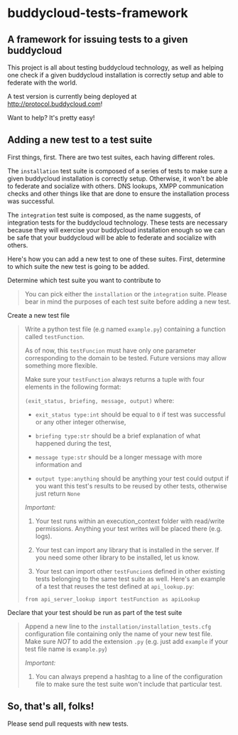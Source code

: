 buddycloud-tests-framework
===========================

A framework for issuing tests to a given buddycloud
---------------------------------------------------

This project is all about testing buddycloud technology,
as well as helping one check if a given buddycloud installation
is correctly setup and able to federate with the world.

A test version is currently being deployed at http://protocol.buddycloud.com!

Want to help? It's pretty easy!

Adding a new test to a test suite
----------------------------------

First things, first. There are two test suites, each having different roles.

The ```installation``` test suite is composed of a series of tests to make sure a given buddycloud installation
is correctly setup. Otherwise, it won't be able to federate and socialize with others. DNS lookups, XMPP communication checks and other
things like that are done to ensure the installation process was successful.

The ```integration``` test suite is composed, as the name suggests, of integration tests for the buddycloud technology.
These tests are necessary because they will exercise your buddycloud installation enough
 so we can be safe that your buddycloud will be able to federate and socialize with others.


Here's how you can add a new test to one of these suites. First, determine to which suite the new test is going to be added.

<dl><dt>Determine which test suite you want to contribute to</dl></dt>

> You can pick either the ```installation``` or the ```integration``` suite.
> Please bear in mind the purposes of each test suite before adding a new test.

<dl><dt>Create a new test file</dl></dt>

> Write a python test file (e.g named ```example.py```) containing a function called ```testFunction```.  
> 
> As of now, this ```testFuncion``` must have only one parameter corresponding to the domain to be tested.
> Future versions may allow something more flexible.
>
> Make sure your ```testFunction``` always returns a tuple with four elements in the following format:
>
> ```(exit_status, briefing, message, output)``` where:
>
> * ```exit_status type:int```
>	should be equal to ```0``` if test was successful or any other integer otherwise,
>
> * ```briefing type:str```
>	should be a brief explanation of what happened during the test,
>
> * ```message type:str```
>	should be a longer message with more information and
>
> * ```output type:anything```
>	should be anything your test could output if you want this test's results to be reused by other tests,
>	otherwise just return ```None```
>
> *Important:*
>
> 1. Your test runs within an execution_context folder with read/write permissions. Anything your test writes will be placed there (e.g. logs).
>
> 2. Your test can import any library that is installed in the server. If you need some other library to be installed, let us know.
>
> 3. Your test can import other ```testFuncion```s defined in other existing tests belonging to the same test suite as well.
> Here's an example of a test that reuses the test defined at ```api_lookup.py```:
>
>	```from api_server_lookup import testFunction as apiLookup```

<dl><dt>Declare that your test should be run as part of the test suite</dl></dt>

> Append a new line to the ```installation/installation_tests.cfg``` configuration file containing only the name
> of your new test file.  
> Make sure *NOT* to add the extension ```.py``` (e.g. just add ```example``` if your test file name is ```example.py```)
>
> *Important:*
>
> 1. You can always prepend a hashtag to a line of the configuration file to make sure the test suite won't include that particular test.


So, that's all, folks!
--------------

Please send pull requests with new tests.
